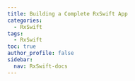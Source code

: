 ```yaml
---
title: Building a Complete RxSwift App
categories:
  - RxSwift
tags:
  - RxSwift
toc: true
author_profile: false
sidebar:
  nav: RxSwift-docs
---
```

